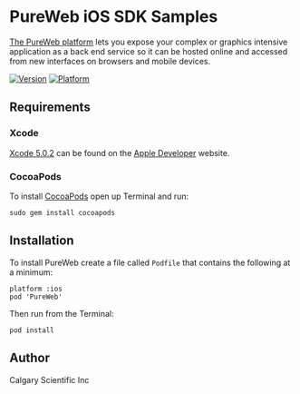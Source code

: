 # PureWeb iOS SDK Samples

[The PureWeb platform](http://www.calgaryscientific.com/pureweb/) lets you expose your complex or graphics intensive application as a back end service so it can be hosted online and accessed from new interfaces on browsers and mobile devices.

[![Version](http://cocoapod-badges.herokuapp.com/v/PureWeb/badge.png)](http://cocoadocs.org/docsets/PureWeb)
[![Platform](http://cocoapod-badges.herokuapp.com/p/PureWeb/badge.png)](http://cocoadocs.org/docsets/PureWeb)

## Requirements

### Xcode
[Xcode 5.0.2](https://developer.apple.com/downloads/index.action#) can be found on the [Apple Developer](https://developer.apple.com) website. 
 
### CocoaPods
To install [CocoaPods](http://cocoapods.org/) open up Terminal and run: 

```
sudo gem install cocoapods
```

## Installation

To install PureWeb create a file called `Podfile` that contains the following at a minimum:

```
platform :ios
pod 'PureWeb'
```

Then run from the Terminal:

```
pod install
```

## Author

Calgary Scientific Inc

